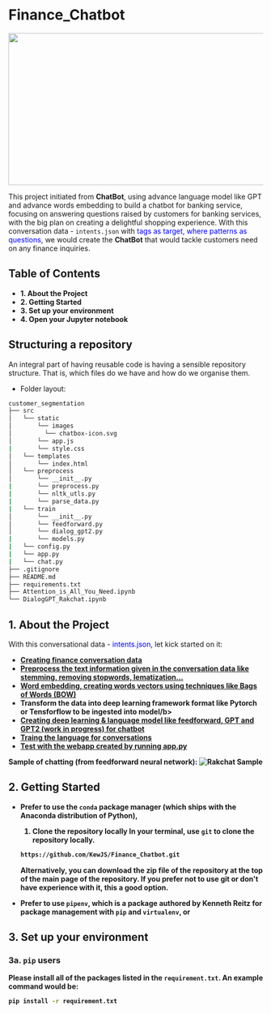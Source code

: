 # Finance_Chatbot
<p align="center"><img width="1000" height="300" src="https://surveysparrow.com/wp-content/uploads/2020/11/Advantages-of-adding-chatbot-for-website-@2x-Copy-1.png"></p>

This project initiated from **ChatBot**, using advance language model like GPT and advance words embedding to build a chatbot for banking service, focusing on answering questions raised by customers for banking services, with the big plan on creating a delightful shopping experience. With this conversation data - <code>intents.json</code> with <font color='blue'>tags as target, where patterns as questions</font>, we would create the **ChatBot** that would tackle customers need on any finance inquiries.

## Table of Contents
* **1. About the Project**
* **2. Getting Started**
* **3. Set up your environment**
* **4. Open your Jupyter notebook**


## Structuring a repository
An integral part of having reusable code is having a sensible repository structure. That is, which files do we have and how do we organise them.
- Folder layout:
```bash
customer_segmentation
├── src
│   └── static
│       └── images
│         └── chatbox-icon.svg
│       └── app.js
|       └── style.css
│   └── templates
│       └── index.html
│   └── preprocess
│       └── __init__.py
|       └── preprocess.py
|       └── nltk_utls.py
|       └── parse_data.py
|   └── train
│       └── __init__.py
│       └── feedforward.py
│       └── dialog_gpt2.py
|       └── models.py
|   └── config.py
|   └── app.py
|   └── chat.py
├── .gitignore
├── README.md
├── requirements.txt
├── Attention_is_All_You_Need.ipynb
└── DialogGPT_Rakchat.ipynb
```


## 1. About the Project
With this conversational data - <font color='blue'>intents.json</font>, let kick started on it:
  - <b><u>Creating finance conversation data</u></b>
  - <b><u>Preprocess the text information given in the conversation data like stemming, removing stopwords, lematization...</u></b>
  - <b><u>Word embedding, creating words vectors using techniques like Bags of Words (BOW)</u></b>
  - <b>Transform the data into deep learning framework format like Pytorch or Tensforflow to be ingested into model/b>
  - <b><u>Creating deep learning & language model like feedforward, GPT and GPT2 (work in progress) for chatbot</u></b>
  - <b><u>Traing the language for conversations</u></b>
  - <b><u>Test with the webapp created by running app.py</u></b>

Sample of chatting (from feedforward neural network):
![Rakchat Sample](.src/static/images/sample_chat.png)  

## 2. Getting Started
- Prefer to use the `conda` package manager (which ships with the Anaconda distribution of Python),
  1. Clone the repository locally
    In your terminal, use `git` to clone the repository locally.
    
    ```bash
    https://github.com/KewJS/Finance_Chatbot.git
    ```
    
    Alternatively, you can download the zip file of the repository at the top of the main page of the repository. 
    If you prefer not to use git or don't have experience with it, this a good option.
    
- Prefer to use `pipenv`, which is a package authored by Kenneth Reitz for package management with `pip` and `virtualenv`, or


## 3. Set up your environment

### 3a. `pip` users

Please install all of the packages listed in the `requirement.txt`. 
An example command would be:

```bash
pip install -r requirement.txt
```
